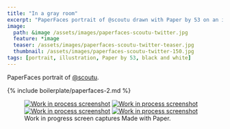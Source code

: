 ```yaml
---
title: "In a gray room"
excerpt: "PaperFaces portrait of @scoutu drawn with Paper by 53 on an iPad."
image: 
  path: &image /assets/images/paperfaces-scoutu-twitter.jpg 
  feature: *image
  teaser: /assets/images/paperfaces-scoutu-twitter-teaser.jpg
  thumbnail: /assets/images/paperfaces-scoutu-twitter-150.jpg
tags: [portrait, illustration, Paper by 53, black and white]
---
```


PaperFaces portrait of [@scoutu](http://twitter.com/scoutu).

{% include boilerplate/paperfaces-2.md %}

<figure class="third">
	<a href="/assets/images/paperfaces-scoutu-process-1-lg.jpg"><img src="/assets/images/paperfaces-scoutu-process-1-600.jpg" alt="Work in process screenshot"></a>
	<a href="/assets/images/paperfaces-scoutu-process-2-lg.jpg"><img src="/assets/images/paperfaces-scoutu-process-2-600.jpg" alt="Work in process screenshot"></a>
	<a href="/assets/images/paperfaces-scoutu-process-3-lg.jpg"><img src="/assets/images/paperfaces-scoutu-process-3-600.jpg" alt="Work in process screenshot"></a>
  <a href="/assets/images/paperfaces-scoutu-process-4-lg.jpg"><img src="/assets/images/paperfaces-scoutu-process-4-600.jpg" alt="Work in process screenshot"></a>
	<figcaption>Work in progress screen captures Made with Paper.</figcaption>
</figure>
